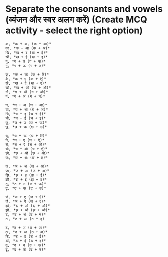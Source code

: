 # Separate the consonants and vowels (व्यंजन और स्वर अलग करें) (Create MCQ activity - select the right option)
```
क, *क + अ, (क + आ)*
का, *क + आ (क + अ)*
खि, *ख + इ (ख + ई)*
खी, *ख + ई (ख + इ)*
गु, *ग + उ (ग + ऊ)*
गू, *ग + ऊ (ग + उ)*
```

```
कृ, *क + ऋ (क + रि)*
के, *क + ए (क + ऐ)*
खै, *ख + ऐ (ख + ए)*
खो, *ख + ओ (ख + औ)*
गौ, *ग + औ (ग + ओ)*
गं, *ग + अं (ग + न)*
```

```
घ, *घ + अ (घ + आ)*
घा, *घ + आ (घ + अ)*
चि, *च + इ (च + ई)*
ची, *च + ई (च + इ)*
छु, *छ + उ (छ + ऊ)*
छू, *छ + ऊ (छ + उ)*
```

```
घृ, *घ + ऋ (घ + रि)*
घे, *घ + ए (घ + ऐ)*
चै, *च + ऐ (च + ओ)*
चो, *च + ओ (च + ऐ)*
छौ, *छ + औ (छ + ओ)*
छः, *छ + अः (छ + ह)*
```

```
ज, *ज + अ (ज + आ)*
जा, *ज + आ (ज + अ)*
झि, *झ + इ (झ + ई)*
झी, *झ + ई (झ + इ)*
टु, *ट + उ (ट + ऊ)*
टू, *ट + ऊ (ट + उ)*
```

```
जे, *ज + ए (ज + ऐ)*
जै, *ज + ऐ (ज + ए)*
झो, *झ + ओ (झ + औ)*
झौ, *झ + औ (झ + ओ)*
टं, *ट + अं (ट + न)*
टः, *ट + अः (ट + ह)
```

```
ठ, *ठ + अ (ठ + आ)*
ठा, *ठ + आ (ठ + अ)*
डि, *ड + इ (ड + ई)*
डी, *ड + ई (ड + इ)*
ढु, *ढ + उ (ढ + ऊ)*
ढू, *ढ + ऊ (ढ + उ)*
```

```





























